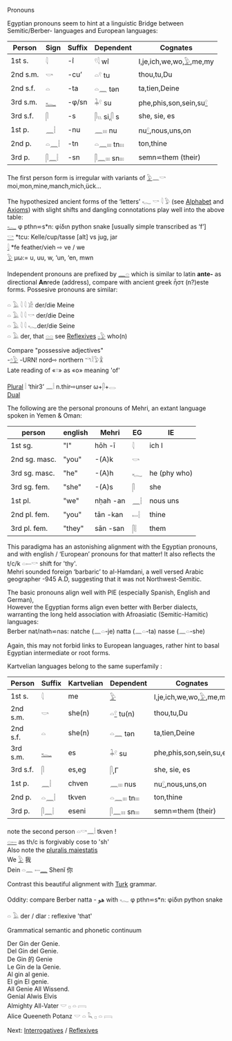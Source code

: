 Pronouns  

Egyptian pronouns seem to hint at a linguistic Bridge between Semitic/Berber- languages and European languages:  

|	Person	| Sign	| Suffix 	| Dependent 	| Cognates  
|----------------|-------|---------------|---------------|---------------  
1st s. 		|𓇋	|-ı͗ 	|𓍢𓇋 wı͗ 		|I,je,ich,we,wo,[𓅱](𓅱),me,my  
2nd s.m. 	|𓎡	|-cu’ 	|𓏏𓍢 tu 		|thou,tu,Du  
2nd s.f. 	|𓏏	|-ta 	|𓏏𓈖 tən 		|ta,tien,Deine  
3rd s.m. 	|[𓆑](𓆑)	|-φ/sn 	|𓇓𓍢 su		|phe,phis,son,sein,su[𓍢](𓍢)  
3rd s.f. 	|𓋴	|-s 	|𓋴𓏭 si,𓋴 s 		|she, sie, es  
1st p. 		|𓈖𓏪	|-nu 	|𓈖𓏤𓏤𓏤 nu 		|nu[𓍢](𓍢),nous,uns,on  
2nd p. 		|𓏏𓈖𓏪	|-tn 	|𓏏𓈖𓏤𓏤𓏤 tn𓏤𓏤𓏤 		|ton,thine  
3rd p. 		|𓋴𓈖𓏪	|-sn 	|𓋴𓈖𓏤𓏤𓏤 sn𓏤𓏤𓏤 		|semn⋍them (their)  

The first person form is irregular with variants of [𓅱](𓅱)𓈖𓎡 moi,mon,mine,manch,mich,ück…  

The hypothesized ancient forms of the ‘letters’  𓆑 𓎡 𓇋 𓅱 (see [Alphabet](Alphabet) and [Axioms](Axioms)) with slight shifts and dangling connotations play well into the above table:  
[𓆑](𓆑) φ pthn⋍s*n:  φίδιn python snake [usually simple transcribed as ‘f’]  
[𓎡](𓎡) *tcu: Kelle/cup/tasse [alt] vs jug, jar  
[𓇋](𓇋) *fe feather/vieh ⇨ ve / we  
[𓅱](𓅱) µω:= u, uu, w, ‘un, ‘en, mwn  

Independent pronouns are prefixed by [𓈖](𓈖)[𓏏](𓏏) which is similar to latin **ante-** as directional **An**rede (address), compare with ancient greek ἦστ (n?)este forms. Possesive pronouns are similar:  

𓏏 𓄿 𓇋 𓇋 𓀀 der/die Meine  
𓏏 𓄿 𓇋 𓇋 𓎡 der/die Deine  
𓏏 𓄿 𓇋 𓇋 𓆑der/die Seine  
𓏏 𓄿 der, that [𓏏](𓏏)[𓏏](𓏏) see [Reflexives](Reflexives)  [𓊪](𓊪)[𓅱](𓅱) who(n)  

Compare "possessive adjectives"  
-[𓏌](𓏌)[𓅱](𓅱) -URN! nord⇨ northern 𓎔𓎛𓅱𓇇  
 Late reading of «𓏌» as «o» meaning 'of'  

[Plural](Plural) 𓏪 ‘thir3’ 𓈖𓏪 n.thir⇨unser   ω+𓋴+𓂋  
[Dual](Dual)  

The following are the personal pronouns of Mehri, an extant language spoken in Yemen & Oman:  

person|english|Mehri|EG|IE  
------|-------|-----|--|--  
1st sg. 		|"I" 	|hōh -ī  |𓇋|ich I  
2nd sg. masc. 	|"you" 	 	|-(A)k  |𓎡|  
3rd sg. masc. 	|"he" 	 	|-(A)h  |𓆑|he (phy who)  
3rd sg. fem. 	|"she" 	 	|-(A)s  |𓋴|she  
1st pl.		 |"we" 	|nḥah -an	|𓈖𓏪|nous uns  
2nd pl. fem. 	|"you" 	|tān -kan	|𓍿𓏪|thine  
3rd pl. fem. 	|"they" 	|sān -san|𓋴𓏪|them  

This paradigma has an astonishing alignment with the Egyptian pronouns, and with english / ‘European’ pronouns for that matter! It also reflects the t/c/k 𓏏𓍿𓎡 shift for 'thy'.  
Mehri sounded foreign ‘barbaric’ to al-Hamdani, a well versed Arabic geographer -945 A.D, suggesting that it was not Northwest-Semitic.  

The basic pronouns align well with PIE (especially Spanish, English and German),  
However the Egyptian forms align even better with Berber dialects, warranting the long held association with Afroasiatic (Semitic-Hamitic) languages:  
Berber  nat/nath⋍nas: natche (𓈖𓏏-je) natta (𓈖𓏏-ta) nasse (𓈖𓏏-she)  

Again, this may not forbid links to European languages, rather hint to basal Egyptian intermediate or root forms.  

Kartvelian languages belong to the same superfamily :  

|	Person	|Suffix  	| Kartvelian	| Dependent 	| Cognates  
|----------------|-------|---------------|---------------|---------------  
1st s. 		|𓇋	|me 	| 	[𓅱](𓅱)	|I,je,ich,we,wo,[𓅱](𓅱),me,my  
2nd s.m. 	|𓎡	|she(n) 	|𓏏[𓍢](𓍢) tu(n) 		|thou,tu,Du  
2nd s.f. 	|𓏏	|she(n) 	|𓏏𓈖 tən 		|ta,tien,Deine  
3rd s.m. 	|[𓆑](𓆑)	|es 	|𓇓𓍢 su		|phe,phis,son,sein,su,es  
3rd s.f. 	|𓋴	|es,eg 	|𓋴,Γ	 		|she, sie, es  
1st p. 		|𓈖𓏪	|chven 	|𓈖𓏤𓏤𓏤 nus 		|nu[𓍢](𓍢),nous,uns,on  
2nd p. 		|𓏏𓈖𓏪	|tkven 	|𓏏𓈖𓏤𓏤𓏤 tn𓏤𓏤𓏤 		|ton,thine  
3rd p. 		|𓋴𓈖𓏪	|eseni 	|𓋴𓈖𓏤𓏤𓏤 sn𓏤𓏤𓏤 		|semn⋍them (their)  

note the second person 𓏏𓎡𓈖𓏪 tkven !  
[𓏏](𓏏)[𓍿](𓍿) as th/c is forgivably cose to 'sh'  
Also note the [pluralis maiestatis](https://en.wikipedia.org/wiki/Royal_we)​  
We [𓅱](𓅱) 我  
Dein 𓏏𓈖 𓍿[𓈖](𓈖) Shenǐ 你  

Contrast this beautiful alignment with [Turk](Turk) grammar.  

Oddity: compare Berber natta - هو  with 𓆑 φ pthn⋍s*n:  φίδιn python snake  

𓏏 𓄿  der / dlar : reflexive 'that'  

Grammatical semantic and phonetic continuum  

Der Gin der Genie.  
Del Gin del Genie.  
De Gin 的 Genie  
Le Gin de la Genie.  
Al gin al genie.  
El gin El genie.  
All Genie All Wissend.  
Genial Alwis Elvis  
Almighty All-Vater 𓎟 𓊪 𓏏 𓇯  
Alice Queeneth Potanz 𓎟 𓏏 𓆗 𓊪 𓏏 𓇯  



Next: [Interrogatives](Interrogatives) / [Reflexives](Reflexives)  